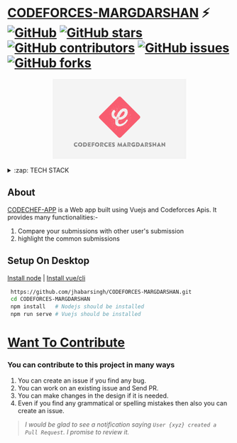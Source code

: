 # [CODEFORCES-MARGDARSHAN](https://clever-volhard-8c8aec.netlify.app/)  ⚡️ [![GitHub](https://img.shields.io/github/license/jhabarsingh/CODEFORCES-MARGDARSHAN)](https://github.com/jhabarsingh/CODEFORCES-MARGDARSHAN/blob/master/LICENSE) [![GitHub stars](https://img.shields.io/github/stars/jhabarsingh/CODEFORCES-MARGDARSHAN)](https://github.com/jhabarsingh/CODEFORCES-MARGDARSHAN/stargazers)  [![GitHub contributors](https://img.shields.io/github/contributors/jhabarsingh/CODEFORCES-MARGDARSHAN.svg)](https://github.com/jhabarsingh/CODEFORCES-MARGDARSHAN/graphs/contributors)  [![GitHub issues](https://img.shields.io/github/issues/jhabarsingh/CODEFORCES-MARGDARSHAN.svg)](https://github.com/jhabarsingh/CODEFORCES-MARGDARSHAN/issues) [![GitHub forks](https://img.shields.io/github/forks/jhabarsingh/CODEFORCES-MARGDARSHAN.svg?style=social&label=Fork)](https://GitHub.com/jhabarsingh/CODEFORCES-MARGDARSHAN/network/)

<p align="center">
  <img src="https://github.com/jhabarsingh/CODEFORCES-MARGDARSHAN/blob/main/public/codeforces_icon.png?raw=true" />
</p>
<details>
  <summary>:zap: TECH STACK</summary>
  <br/>
  <div style="display:flex;justify-content:space-around">
    <img titlt="Vuejs" src="https://vuejs.org/images/logo.png" width="50px" height="50px"  style="margin-right:5px;"/>
    <img  title="Vuex" src="https://s3.amazonaws.com/coursetro/posts/144-full.png"  height="50px" style="margin-right:5px;"     />
    <img  title="Firebase" src="https://firebase.google.com/images/brand-guidelines/logo-vertical.png" width="50px" height="50px" style="margin-right:5px;"     />
    <img  title="Vuetify" src="https://cdn.worldvectorlogo.com/logos/vuetify.svg" height="50px"  style="margin-right:5px;"/>
    <img title="Netlify" src="https://www.netlify.com/img/press/logos/logomark.png" height="50px" style="margin-right:5px;" />
</div>
</details>
  


## About
  [CODECHEF-APP]() is a Web  app built using Vuejs and Codeforces Apis. It provides many functionalities:-
  1. Compare your submissions with other user's submission
  2. highlight the common submissions
  


## Setup On Desktop
[Install node](https://nodejs.org/en/download/) |
[Install vue/cli](https://cli.vuejs.org/)
```bash
 https://github.com/jhabarsingh/CODEFORCES-MARGDARSHAN.git
 cd CODEFORCES-MARGDARSHAN
 npm install   # Nodejs should be installed
 npm run serve # Vuejs should be installed
```

# [Want To Contribute](https://medium.com/mindsdb/contributing-to-an-open-source-project-how-to-get-started-6ba812301738)
### You can contribute to this project in many ways
 1. You can create an issue if you find any bug.
 2. You can work on an existing issue and Send PR.
 3. You can make changes in the design if it is needed.
 4. Even if you find any grammatical or spelling mistakes then also you can create an issue.

> *I would be glad to see a notification saying `User {xyz} created a Pull Request`.
I promise to review it.*
